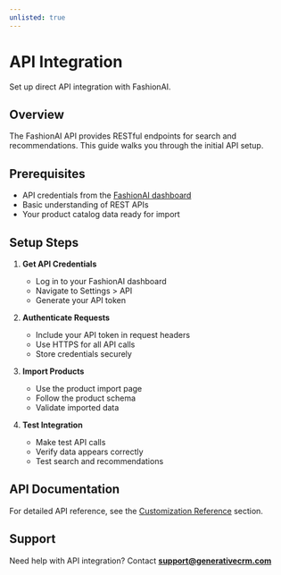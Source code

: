 ```yaml
---
unlisted: true
---
```


# API Integration

Set up direct API integration with FashionAI.

## Overview

The FashionAI API provides RESTful endpoints for search and recommendations. This guide walks you through the initial API setup.

## Prerequisites

- API credentials from the [FashionAI dashboard](https://app.generativecrm.com)
- Basic understanding of REST APIs
- Your product catalog data ready for import

## Setup Steps

1. **Get API Credentials**
   - Log in to your FashionAI dashboard
   - Navigate to Settings > API
   - Generate your API token

2. **Authenticate Requests**
   - Include your API token in request headers
   - Use HTTPS for all API calls
   - Store credentials securely

3. **Import Products**
   - Use the product import page
   - Follow the product schema
   - Validate imported data

4. **Test Integration**
   - Make test API calls
   - Verify data appears correctly
   - Test search and recommendations

## API Documentation

For detailed API reference, see the [Customization Reference](../../recommendations-search/index.md) section.

## Support

Need help with API integration? Contact **support@generativecrm.com**
